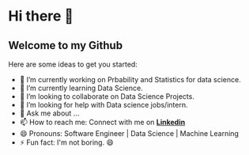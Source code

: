 # Hi there 👋
## Welcome to my Github
<!--
**bibekuchiha/bibekuchiha** is a ✨ _special_ ✨ repository because its `README.md` (this file) appears on your GitHub profile.
-->
Here are some ideas to get you started:

- 🔭 I’m currently working on Prbability and Statistics for data science.
- 🌱 I’m currently learning Data Science.
- 👯 I’m looking to collaborate on Data Science Projects.
- 🤔 I’m looking for help with Data science jobs/intern.
- 💬 Ask me about ...
- 📫 How to reach me: Connect with me on [**Linkedin**](https://www.linkedin.com/in/bibek-shah-shankhar/)
- 😄 Pronouns: Software Engineer | Data Science | Machine Learning
- ⚡ Fun fact: I'm not boring. 😄 


